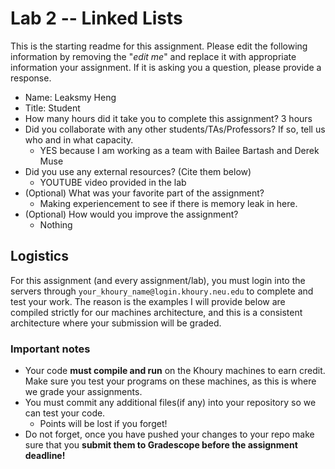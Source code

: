 # Lab 2 -- Linked Lists

This is the starting readme for this assignment.  Please edit the following information by removing the "*edit me*" and replace it with appropriate information your assignment. If it is asking you a question, please provide a response.

- Name: Leaksmy Heng
- Title: Student
- How many hours did it take you to complete this assignment? 3 hours
- Did you collaborate with any other students/TAs/Professors? If so, tell us who and in what capacity.
  - YES because I am working as a team with Bailee Bartash and Derek Muse
- Did you use any external resources? (Cite them below)
  - YOUTUBE video provided in the lab
- (Optional) What was your favorite part of the assignment? 
  - Making experiencement to see if there is memory leak in here.
- (Optional) How would you improve the assignment? 
  - Nothing

## Logistics

For this assignment (and every assignment/lab), you must login into the servers through `your_khoury_name@login.khoury.neu.edu` to complete and test your work. The reason is the examples I will provide below are compiled strictly for our machines architecture, and this is a consistent architecture where your submission will be graded.

### Important notes

* Your code **must compile and run** on the Khoury machines to earn credit. Make sure you test your programs on these machines, as this is where we grade your assignments.
* You must commit any additional files(if any) into your repository so we can test your code.
  * Points will be lost if you forget!
* Do not forget, once you have pushed your changes to your repo make sure that you **submit them to Gradescope before the assignment deadline!**

